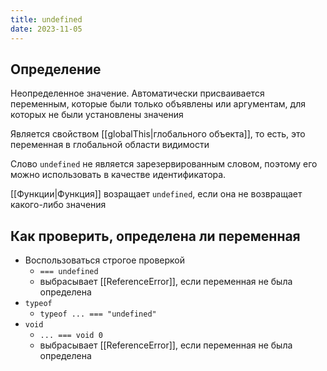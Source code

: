 ```yaml
---
title: undefined
date: 2023-11-05
---
```

## Определение
Неопределенное значение. Автоматически присваивается переменным, которые были только объявлены или аргументам, для которых не были установлены значения

Является свойством [[globalThis|глобального объекта]], то есть, это переменная в глобальной области видимости

Слово `undefined` не является зарезервированным словом, поэтому его можно использовать в качестве идентификатора. 

[[Функции|Функция]] возращает `undefined`, если она не возвращает какого-либо значения

## Как проверить, определена ли переменная
- Воспользоваться строгое проверкой
	- `=== undefined`
	- выбрасывает [[ReferenceError]], если переменная не была определена
- `typeof`
	- `typeof ... === "undefined"`
- `void`
	- `... === void 0`
	-  выбрасывает [[ReferenceError]], если переменная не была определена